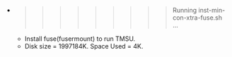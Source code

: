 * >>>>>>>>> Running inst-min-con-xtra-fuse.sh ...
  * Install fuse(fusermount) to run TMSU.
  * Disk size = 1997184K. Space Used = 4K.
